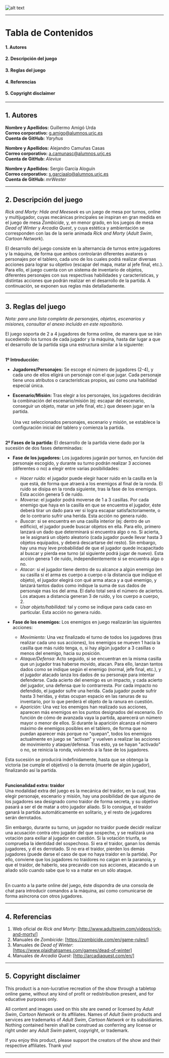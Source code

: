 ![alt text](https://github.com/Yaryhus/Rick-And-Morty-Hide-and-Meeseek/blob/master/Material/Img/Logo.png "Rick and Morty: Hide and Meeseek")

---

# Tabla de Contenidos

  #### 1. Autores
  #### 2. Descripción del juego
  #### 3. Reglas del juego
  #### 4. Referencias
  #### 5. Copyright disclaimer <br>

---

## 1. Autores

**Nombre y Apellidos:** Guillermo Amigó Urda <br>
**Correo corporativo:** g.amigo@alumnos.urjc.es <br>
**Cuenta de GitHub:** *Yaryhus* <br>

**Nombre y Apellidos:** Alejandro Camuñas Casas <br>
**Correo corporativo:** a.camunasc@alumnos.urjc.es <br>
**Cuenta de GitHub:** *Aleviux* <br>

**Nombre y Apellidos:** Sergio García Aloguín <br>
**Correo corporativo:** s.garciaalo@alumnos.urjc.es <br>
**Cuenta de GitHub:** *mrWester* <br>

---

## 2. Descripción del juego

*Rick and Morty: Hide and Meeseek* es un juego de mesa por turnos, online y multijugador, cuyas mecánicas principales se inspiran en gran medida en el juego de mesa *Zombicide*, y, en menor grado, en los juegos de mesa *Dead of Winter* y *Arcadia Quest*, y cuya estética y ambientación se corresponden con las de la serie animada *Rick and Morty* (*Adult Swim*, *Cartoon Network*).

El desarrollo del juego consiste en la alternancia de turnos entre jugadores y la máquina, de forma que ambos controlarán diferentes avatares o personajes por el tablero, cada uno de los cuales podrá realizar diversas acciones para lograr su objetivo (escapar del mapa, matar al jefe final, etc.). Para ello, el juego cuenta con un sistema de inventario de objetos, diferentes personajes con sus respectivas habilidades y características, y distintas acciones que podrán realizar en el desarrollo de la partida. A continuación, se exponen sus reglas más detalladamente.

---

## 3. Reglas del juego

*Nota: para una lista completa de personajes, objetos, escenarios y misiones, consultar el anexo incluido en este repositorio.*

El juego soporta de 2 a 4 jugadores de forma online, de manera que se irán sucediendo los turnos de cada jugador y la máquina, hasta dar lugar a que el desarrollo de la partida siga una estructura similar a la siguiente: <br><br>

**1º Introducción:** 
- **Jugadores/Personajes:** Se escoge el número de jugadores (2-4), y cada uno de ellos eligirá un personaje con el que jugar. Cada personaje tiene unos atributos o características propios, así como una habilidad especial única.

- **Escenario/Misión:** Tras elegir a los personajes, los jugadores decidirán la combinación del escenario/misión (ej: escapar del escenario, conseguir un objeto, matar un jefe final, etc.) que deseen jugar en la partida. <br><br>
Una vez seleccionados personajes, escenario y misión, se establece la configuración inicial del tablero y comienza la partida. <br><br>

**2º Fases de la partida:** El desarrollo de la partida viene dado por la sucesión de dos fases determinadas:
- **Fase de los jugadores:** Los jugadores jugarán por turnos, en función del personaje escogido, y durante su turno podrán realizar 3 acciones (diferentes o no) a elegir entre varias posibilidades:
  - *Hacer ruido:* el jugador puede elegir hacer ruido en la casilla en la que está, de forma que atraerá a los enemigos al final de la ronda. El ruido se disipa en la ronda siguiente, tras la fase de los enemigos. Esta acción genera 5 de ruido.
  - *Moverse:* el jugador podrá moverse de 1 a 3 casillas. Por cada enemigo que haya en la casilla en que se encuentra el jugador, éste deberá tirar un dado para ver si logra escapar satisfactoriamente, o de lo contrario sufrir una herida. Esta acción no genera ruido.
  - *Buscar:* si se encuentra en una casilla interior (ej: dentro de un edificio), el jugador puede buscar objetos en ella. Para ello, primero lanzará un dado que determinará si encuentra algo o no. Si acierta, se le asignará un objeto aleatorio (cada jugador puede llevar hasta 3 objetos equipados, y deberá descartarse del resto). Sin embargo, hay una muy leve probabilidad de que el jugador quede incapacitado al buscar y pierda ese turno (al siguiente podrá jugar de nuevo). Esta acción genera 1 de ruido, independientemente si se encuentra algo o no.
  - *Atacar:* si el jugador tiene dentro de su alcance a algún enemigo (en su casilla si el arma es cuerpo a cuerpo o la distancia que indique el objeto), el jugador elegirá con qué arma ataca y a qué enemigo, y lanzará tantos dados como indique la suma de sus dados de personaje mas los del arma. El daño total será el número de aciertos. Los ataques a distancia generan 3 de ruido, y los cuerpo a cuerpo, 2.
  - *Usar objeto/habilidad:* tal y como se indique para cada caso en particular. Esta acción no genera ruido.
 
- **Fase de los enemigos:** Los enemigos en juego realizarán las siguientes acciones: 
  - *Movimiento:* Una vez finalizado el turno de todos los jugadores (tras realizar cada uno sus acciones), los enemigos se mueven 1 hacia la casilla que más ruido tenga, o, si hay algún jugador a 3 casillas o menos del enemigo, hacia su posición. 
  - *Ataque/Defensa:* Acto seguido, si se encuentran en la misma casilla que un jugador tras haberse movido, atacan. Para ello, lanzan tantos dados como se indique según el enemigo (normal, jefe final, etc.), y el jugador atacado lanza los dados de su personaje para intentar defenderse. Cada acierto del enemigo es un impacto, y cada acierto del jugador, una defensa que lo contrarresta. Por cada impacto no defendido, el jugador sufre una herida. Cada jugador puede sufrir hasta 3 heridas, y éstas ocupan espacio en las ranuras de su inventario, por lo que perderá el objeto de la ranura en cuestión.
  - *Aparición:* Una vez los enemigos han realizado sus acciones, aparecen más enemigos en los puntos designados del escenario. En función de cómo de avanzada vaya la partida, aparecerá un número mayor o menor de ellos. Si durante la aparición alcanza el número máximo de enemigos posibles en el tablero, de forma que no puedan aparecer más porque no "quepan", todos los enemigos actualmente en juego se "activan" y vuelven a realizar las acciones de movimiento y ataque/defensa. Tras esto, ya se hayan "activado" o no, se reinicia la ronda, volviendo a la fase de los jugadores.

Esta sucesión se producirá indefinidamente, hasta que se obtenga la victoria (se cumple el objetivo) o la derrota (muerte de algún jugador), finalizando así la partida. <br><br>

**Funcionalidad extra: traidor** <br>
Una modalidad extra del juego es la mecánica del traidor, en la cual, tras elegir personaje, escenario y misión, hay una posibilidad de que alguno de los jugadores sea designado como traidor de forma secreta, y su objetivo pasará a ser el de matar a otro jugador aliado.
Si lo consigue, el traidor ganará la partida automáticamente en solitario, y el resto de jugadores serán derrotados. 

Sin embargo, durante su turno, un jugador no traidor puede decidir realizar una acusación contra otro jugador del que sospeche, y se realizará una votación para exiliar al jugador en cuestión. Si la votación triunfa, se comprueba la identidad del sospechoso. Si era el traidor, ganan los demás jugadores, y él es derrotado. Si no era el traidor, pierden los demás jugadores (puede darse el caso de que no haya traidor en la partida). Por ello, conviene que los jugadores no traidores no caigan en la paranoia, y que el traidor, de haberlo, sea precavido con sus acciones, atacando a un aliado sólo cuando sabe que lo va a matar en un sólo ataque. <br><br>

En cuanto a la parte online del juego, éste dispondra de una consola de chat para introducir comandos a la máquina, así como comunicarse de forma asíncrona con otros jugadores.

---

## 4. Referencias

1. Web oficial de *Rick and Morty*: [http://www.adultswim.com/videos/rick-and-morty/] <br>
2. Manuales de *Zombicide*: [https://zombicide.com/en/game-rules/] <br>
3. Manuales de *Dead of Winter*: [https://www.plaidhatgames.com/games/dead-of-winter] <br>
4. Manuales de *Arcadia Quest*: [http://arcadiaquest.com/en/] <br>

---

## 5. Copyright disclaimer

This product is a non-lucrative recreation of the show through a tabletop online game, without any kind of profit or redistribution present, and for educative purposes only. 

All content and images used on this site are owned or licensed by *Adult Swim*, *Cartoon Network* or its affiliates. 
Names of *Adult Swim* products and services are trademarks of *Adult Swim*, *Cartoon Network* or its subsidiaries.
Nothing contained herein shall be construed as conferring any license or right under any *Adult Swim* patent, copyright, or trademark.

If you enjoy this product, please support the creators of the show and their respective affiliates. Thank you!

---

